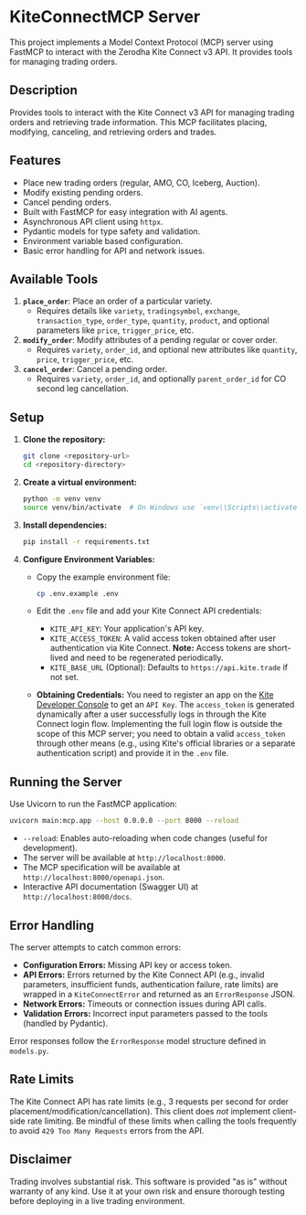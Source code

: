 # KiteConnectMCP Server

This project implements a Model Context Protocol (MCP) server using FastMCP to interact with the Zerodha Kite Connect v3 API. It provides tools for managing trading orders.

## Description

Provides tools to interact with the Kite Connect v3 API for managing trading orders and retrieving trade information. This MCP facilitates placing, modifying, canceling, and retrieving orders and trades.

## Features

*   Place new trading orders (regular, AMO, CO, Iceberg, Auction).
*   Modify existing pending orders.
*   Cancel pending orders.
*   Built with FastMCP for easy integration with AI agents.
*   Asynchronous API client using `httpx`.
*   Pydantic models for type safety and validation.
*   Environment variable based configuration.
*   Basic error handling for API and network issues.

## Available Tools

1.  **`place_order`**: Place an order of a particular variety.
    *   Requires details like `variety`, `tradingsymbol`, `exchange`, `transaction_type`, `order_type`, `quantity`, `product`, and optional parameters like `price`, `trigger_price`, etc.
2.  **`modify_order`**: Modify attributes of a pending regular or cover order.
    *   Requires `variety`, `order_id`, and optional new attributes like `quantity`, `price`, `trigger_price`, etc.
3.  **`cancel_order`**: Cancel a pending order.
    *   Requires `variety`, `order_id`, and optionally `parent_order_id` for CO second leg cancellation.

## Setup

1.  **Clone the repository:**
    ```bash
    git clone <repository-url>
    cd <repository-directory>
    ```

2.  **Create a virtual environment:**
    ```bash
    python -m venv venv
    source venv/bin/activate  # On Windows use `venv\\Scripts\\activate`
    ```

3.  **Install dependencies:**
    ```bash
    pip install -r requirements.txt
    ```

4.  **Configure Environment Variables:**
    *   Copy the example environment file:
        ```bash
        cp .env.example .env
        ```
    *   Edit the `.env` file and add your Kite Connect API credentials:
        *   `KITE_API_KEY`: Your application's API key.
        *   `KITE_ACCESS_TOKEN`: A valid access token obtained after user authentication via Kite Connect. **Note:** Access tokens are short-lived and need to be regenerated periodically.
        *   `KITE_BASE_URL` (Optional): Defaults to `https://api.kite.trade` if not set.

    *   **Obtaining Credentials:** You need to register an app on the [Kite Developer Console](https://developers.kite.trade/) to get an `API Key`. The `access_token` is generated dynamically after a user successfully logs in through the Kite Connect login flow. Implementing the full login flow is outside the scope of this MCP server; you need to obtain a valid `access_token` through other means (e.g., using Kite's official libraries or a separate authentication script) and provide it in the `.env` file.

## Running the Server

Use Uvicorn to run the FastMCP application:

```bash
uvicorn main:mcp.app --host 0.0.0.0 --port 8000 --reload
```

*   `--reload`: Enables auto-reloading when code changes (useful for development).
*   The server will be available at `http://localhost:8000`.
*   The MCP specification will be available at `http://localhost:8000/openapi.json`.
*   Interactive API documentation (Swagger UI) at `http://localhost:8000/docs`.

## Error Handling

The server attempts to catch common errors:
*   **Configuration Errors:** Missing API key or access token.
*   **API Errors:** Errors returned by the Kite Connect API (e.g., invalid parameters, insufficient funds, authentication failure, rate limits) are wrapped in a `KiteConnectError` and returned as an `ErrorResponse` JSON.
*   **Network Errors:** Timeouts or connection issues during API calls.
*   **Validation Errors:** Incorrect input parameters passed to the tools (handled by Pydantic).

Error responses follow the `ErrorResponse` model structure defined in `models.py`.

## Rate Limits

The Kite Connect API has rate limits (e.g., 3 requests per second for order placement/modification/cancellation). This client does *not* implement client-side rate limiting. Be mindful of these limits when calling the tools frequently to avoid `429 Too Many Requests` errors from the API.

## Disclaimer

Trading involves substantial risk. This software is provided "as is" without warranty of any kind. Use it at your own risk and ensure thorough testing before deploying in a live trading environment.
